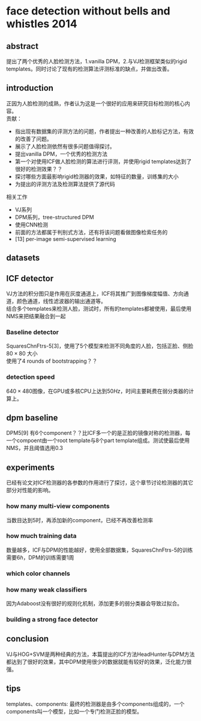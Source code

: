 # face detection without bells and whistles 2014

## abstract
提出了两个优秀的人脸检测方法，1.vanilla DPM，2.与VJ检测框架类似的rigid templates。同时讨论了现有的检测算法评测标准的缺点，并做出改善。
 
## introduction
正因为人脸检测的成熟，作者认为这是一个很好的应用来研究目标检测的核心内容。  
贡献：
- 指出现有数据集的评测方法的问题，作者提出一种改善的人脸标记方法，有效的改善了问题。
- 展示了人脸检测依然有很多问题值得探讨。
- 提出vanilla DPM，一个优秀的检测方法
- 第一个对使用ICF做人脸检测的算法进行评测，并使用rigid templates达到了很好的检测效果？？
- 探讨哪些方面最影响rigid检测器的效果，如特征的数量，训练集的大小
- 为提出的评测方法及检测算法提供了源代码

相关工作
- VJ系列
- DPM系列，tree-structured DPM
- 使用CNN检测
- 前面的方法都属于判别式方法，还有将该问题看做图像检索任务的 
- [13] per-image semi-supervised learning

## datasets

## ICF detector
VJ方法的积分图只是作用在灰度通道上，ICF将其推广到图像梯度幅值、方向通道，颜色通道，线性滤波器的输出通道等。  
结合多个templates来检测人脸，测试时，所有的templates都被使用，最后使用NMS来把结果融合到一起
### Baseline detector
SquaresChnFtrs-5[3]，使用了5个模型来检测不同角度的人脸，包括正脸、侧脸  
$80\times 80$ 大小  
使用了4 rounds of bootstrapping？？
### detection speed
$640\times 480$图像，在GPU或多核CPU上达到$50Hz$，时间主要耗费在弱分类器的计算上。 

## dpm baseline
DPM5[9]
有$6$个component？？比ICF多一个的是正脸的镜像对称的检测器，每一个compoent由一个root template与$8$个part template组成。测试使最后使用NMS，并且阈值选用$0.3$

## experiments
已经有论文对ICF检测器的各参数的作用进行了探讨，这个章节讨论检测器的其它部分对性能的影响。
### how many multi-view components
当数目达到$5$时，再添加新的component，已经不再改善检测率
### how much training data 
数量越多，ICF与DPM的性能越好，使用全部数据集，SquaresChnFtrs-5的训练需要$6h$，DPM的训练需要$1$周
### which color channels
### how many weak classifiers
因为Adaboost没有很好的规则化机制，添加更多的弱分类器会导致过拟合。
### building a strong face detector

## conclusion
VJ与HOG+SVM是两种经典的方法，本篇提出的ICF方法HeadHunter与DPM方法都达到了很好的效果，其中DPM使用很少的数据就能有较好的效果，泛化能力很强。

## tips
templates、components: 最终的检测器是由多个components组成的，一个components叫一个模型，比如一个专门检测正脸的模型。